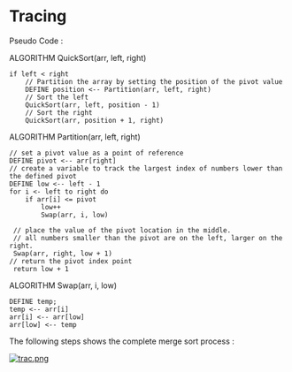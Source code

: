 # Tracing 


Pseudo Code :

ALGORITHM QuickSort(arr, left, right)

    if left < right
        // Partition the array by setting the position of the pivot value
        DEFINE position <-- Partition(arr, left, right)
        // Sort the left
        QuickSort(arr, left, position - 1)
        // Sort the right
        QuickSort(arr, position + 1, right)

ALGORITHM Partition(arr, left, right)

    // set a pivot value as a point of reference
    DEFINE pivot <-- arr[right]
    // create a variable to track the largest index of numbers lower than the defined pivot
    DEFINE low <-- left - 1
    for i <- left to right do
        if arr[i] <= pivot
            low++
            Swap(arr, i, low)

     // place the value of the pivot location in the middle.
     // all numbers smaller than the pivot are on the left, larger on the right.
     Swap(arr, right, low + 1)
    // return the pivot index point
     return low + 1

ALGORITHM Swap(arr, i, low)

    DEFINE temp;
    temp <-- arr[i]
    arr[i] <-- arr[low]
    arr[low] <-- temp



The following steps  shows the complete merge sort process :

[![trac.png](https://i.postimg.cc/Y05GFpSs/trac.png)](https://postimg.cc/N2xjqvm6)